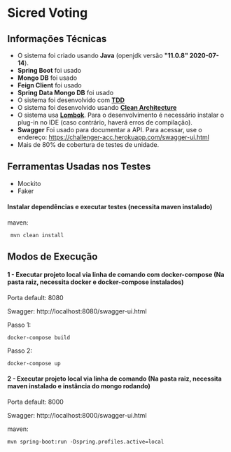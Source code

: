 # Sicred Voting



## Informações Técnicas
* O sistema foi criado usando **Java** (openjdk versão **"11.0.8" 2020-07-14**).
* **Spring Boot** foi usado
* **Mongo DB** foi usado
* **Feign Client** foi usado
* **Spring Data Mongo DB** foi usado
* O sistema foi desenvolvido com **[TDD](https://pt.wikipedia.org/wiki/Test_Driven_Development)**
* O sistema foi desenvolvido usando **[Clean Architecture](https://stackoverflow.com/tags/clean-architecture/info)**
* O sistema usa **[Lombok](https://projectlombok.org/)**. Para o desenvolvimento é necessário instalar o plug-in no IDE (caso contrário, haverá erros de compilação).
* **Swagger** Foi usado para documentar a API. Para acessar, use o endereço: https://challenger-acc.herokuapp.com/swagger-ui.html
* Mais de 80% de cobertura de testes de unidade.

## Ferramentas Usadas nos Testes
* Mockito
* Faker


#### Instalar dependências e executar testes (necessita maven instalado)

maven:

```
 mvn clean install
```

## Modos de Execução


#### 1 - Executar projeto local via linha de comando com docker-compose (Na pasta raiz, necessita docker e docker-compose instalados)

Porta default: 8080

Swagger: http://localhost:8080/swagger-ui.html

Passo 1:

```
docker-compose build
```

Passo 2:

```
docker-compose up 
```


#### 2 - Executar projeto local via linha de comando (Na pasta raiz, necessita maven instalado e instância do mongo rodando)

Porta default: 8000

Swagger: http://localhost:8000/swagger-ui.html


maven:

```
mvn spring-boot:run -Dspring.profiles.active=local
```




